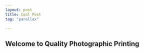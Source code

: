 ```yaml
---
layout: post
title: Cool Post
tag: "parallax"

---
```



## Welcome to Quality Photographic Printing 